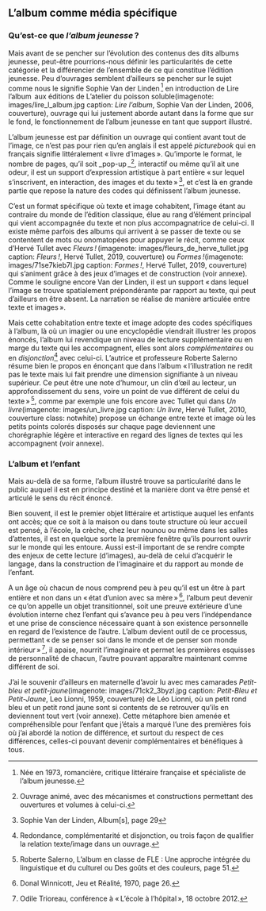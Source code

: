 ## L’album comme média spécifique
### Qu’est-ce que _l’album jeunesse_ ?
Mais avant de se pencher sur l’évolution des contenus des dits albums jeunesse, peut-être pourrions-nous définir les particularités de cette catégorie et la différencier de l’ensemble de ce qui constitue l’édition jeunesse. Peu d’ouvrages semblent d’ailleurs se pencher sur le sujet comme nous le signifie Sophie Van der Linden [^2] en introduction de Lire l’album  aux éditions de L’atelier du poisson soluble(imagenote: images/lire_l_album.jpg caption: *Lire l’album*, Sophie Van der Linden, 2006, couverture), ouvrage qui lui justement aborde autant dans la forme que sur le fond, le fonctionnement de l’album jeunesse en tant que support illustré.

L’album jeunesse est par définition un ouvrage qui contient avant tout de l’image, ce n’est pas pour rien qu’en anglais il est appelé _picturebook_ qui en français signifie littéralement « livre d’images ». Qu’importe le format, le nombre de pages, qu’il soit _pop-up _[^3], interactif ou même qu’il ait une odeur, il est un support d’expression artistique à part entière « sur lequel s’inscrivent, en interaction, des images et du texte » [^4], et c’est là en grande partie que repose la nature des codes qui définissent l’album jeunesse.

C’est un format spécifique où texte et image cohabitent, l’image étant au contraire du monde de l’édition classique, élue au rang d’élément principal qui vient accompagnée du texte et non plus accompagnatrice de celui-ci. Il existe même parfois des albums qui arrivent à se passer de texte ou se contentent de mots ou onomatopées pour appuyer le récit, comme ceux d’Hervé Tullet avec _Fleurs !_ (imagenote: images/fleurs_de_herve_tullet.jpg caption: _Fleurs !_, Hervé Tullet, 2019, couverture) ou _Formes !_(imagenote: images/71se7kieb7l.jpg caption: _Formes !_, Hervé Tullet, 2019, couverture) qui s’animent grâce à des jeux d’images et de construction (voir annexe). Comme le souligne encore Van der Linden, il est un support « dans lequel l’image se trouve spatialement prépondérante par rapport au texte, qui peut d’ailleurs en être absent. La narration se réalise de manière articulée entre texte et images ». 

Mais cette cohabitation entre texte et image adopte des codes spécifiques à l’album, là où un imagier ou une encyclopédie viendrait illustrer les propos énoncés, l’album lui revendique un niveau de lecture supplémentaire ou en marge du texte qui les accompagnent, elles sont alors _complémentaires_ ou en _disjonction_[^5] avec celui-ci. L’autrice et professeure Roberte Salerno résume bien le propos en énonçant que dans l’album « l’illustration ne redit pas le texte mais lui fait prendre une dimension signifiante à un niveau supérieur. Ce peut être une note d’humour, un clin d’œil au lecteur, un approfondissement du sens, voire un point de vue différent de celui du texte » [^6], comme par exemple une fois encore avec Tullet qui dans _Un livre_(imagenote: images/un_livre.jpg caption: _Un livre_, Hervé Tullet, 2010, couverture class: notwhite) propose un échange entre texte et image où les petits points colorés disposés sur chaque page deviennent une chorégraphie légère et interactive en regard des lignes de textes qui les accompagnent (voir annexe).

### L’album et l’enfant
Mais au-delà de sa forme, l’album illustré trouve sa particularité dans le public auquel il est en principe destiné et la manière dont va être pensé et articulé le sens du récit énoncé.

Bien souvent, il est le premier objet littéraire et artistique auquel les enfants ont accès; que ce soit à la maison ou dans toute structure où leur accueil est pensé, à l’école, la crèche, chez leur nounou ou même dans les salles d’attentes, il est en quelque sorte la première fenêtre qu’ils pourront ouvrir sur le monde qui les entoure. Aussi est-il important de se rendre compte des enjeux de cette lecture (d’images), au-delà de celui d’acquérir le langage, dans la construction de l’imaginaire et du rapport au monde de l’enfant.

A un âge où chacun de nous comprend peu à peu qu’il est un être à part entière et non dans un « état d’union avec sa mère » [^7], l’album peut devenir ce qu’on appelle un objet transitionnel, soit une preuve extérieure d’une évolution interne chez l’enfant qui s’avance peu à peu vers l’indépendance et une prise de conscience nécessaire quant à son existence personnelle en regard de l’existence de l’autre. L’album devient outil de ce processus, permettant « de se penser soi dans le monde et de penser son monde intérieur » [^8], il apaise, nourrit l’imaginaire et permet les premières esquisses de personnalité de chacun, l’autre pouvant apparaître maintenant comme différent de soi. 

J’ai le souvenir d’ailleurs en maternelle d’avoir lu avec mes camarades _Petit-bleu et petit-jaune_(imagenote: images/71ck2_3byzl.jpg caption: _Petit-Bleu et Petit-Jaune_, Leo Lionni, 1959, couverture) de Léo Lionni, où un petit rond bleu et un petit rond jaune sont si contents de se retrouver qu’ils en deviennent tout vert (voir annexe). Cette métaphore bien amenée et compréhensible pour l’enfant que j’étais a marqué l’une des premières fois où j’ai abordé la notion de différence, et surtout du respect de ces différences, celles-ci pouvant devenir complémentaires et bénéfiques à tous.

[^2]: Née en 1973, romancière, critique littéraire française et spécialiste de l’album jeunesse.
[^3]: Ouvrage animé, avec des mécanismes et constructions permettant des ouvertures et volumes à celui-ci.
[^4]: Sophie Van der Linden, Album\[s\], page 29
[^5]: Redondance, complémentarité et disjonction, ou trois façon de qualifier la relation texte/image dans un ouvrage.
[^6]: Roberte Salerno, L’album en classe de FLE : Une approche intégrée du linguistique et du culturel ou Des goûts et des couleurs, page 51.
[^7]: Donal Winnicott, Jeu et Réalité, 1970, page 26.
[^8]: Odile Trioreau, conférence à « L’école à l’hôpital », 18 octobre 2012.
